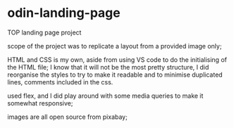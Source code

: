 # odin-landing-page

TOP landing page project

scope of the project was to replicate a layout from a provided image only;

HTML and CSS is my own, aside from using VS code to do the initialising of the HTML file;
I know that it will not be the most pretty structure, I did reorganise the styles to try to make it readable and to minimise duplicated lines, comments included in the css.

used flex, and I did play around with some media queries to make it somewhat responsive;

images are all open source from pixabay;
